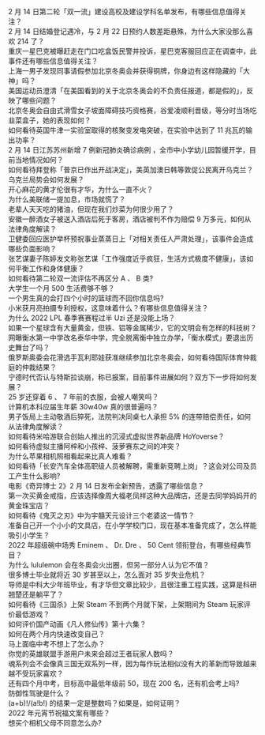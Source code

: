 2 月 14 日第二轮「双一流」建设高校及建设学科名单发布，有哪些信息值得关注？  
2 月 14 日结婚登记遇冷，与 2 月 22 日预约人数差距悬殊，为什么大家没那么喜欢 214 了？  
重庆一星巴克被曝赶走在门口吃盒饭民警并投诉，星巴克客服回应正在调查中，此事件还有哪些信息值得关注？  
上海一男子发现同事请假参加北京冬奥会并获得铜牌，你身边有这样隐藏的「大神」吗？  
美国运动员澄清「在美国看到的关于北京冬奥会的不负责任报道，都是假的」，反映了哪些问题？  
北京冬奥会自由式滑雪女子坡面障碍技巧资格赛，谷爱凌顺利晋级，等分时当场吃韭菜盒子，她的表现如何？  
如何看待英国牛津一实验室取得的核聚变发电突破，在实验中达到了 11 兆瓦的输出功率？  
2 月 14 日江苏苏州新增 7 例新冠肺炎确诊病例 ，全市中小学幼儿园暂缓开学，目前当地情况如何？  
如何看待拜登称「普京已作出开战决定」，美英加澳日韩等敦促公民离开乌克兰？乌克兰局势会如何发展？  
开心麻花的黄才伦很有才华，为什么一直不火？  
为什么美联储一提加息，市场就慌了？  
老辈人天天吃的猪油，但现在我们炒菜为何很少用了？  
安徽一醉酒女子被送入酒店后死于客房，酒店被判不作为赔偿 9 万多元，如何从法律角度解读？  
卫健委回应医护举杯预祝事业蒸蒸日上「对相关责任人严肃处理」，该事件会造成哪些负面影响？  
张艺谋妻子陈婷发文称张艺谋「工作强度近乎疯狂，生活方式极度不健康」，该如何平衡工作和身体健康？  
如何看待第二轮双一流评估不再区分 A 、 B 类?  
大学生一个月 500 生活费够不够？  
一个男生真的会打四个小时的篮球而不回你信息吗?  
小米获月亮拍摄专利授权，这意味着什么？有哪些信息值得关注？  
为什么 2022 LPL 春季赛赛程过半 Uzi 还是没能上场？  
如果一个星球含有大量黄金，但铁、铝等金属稀少，它的文明会有怎样的科技树？  
网曝衡水第一中学改名泰华中学，完全脱离衡中独立办学，「衡水模式」要退出历史舞台了吗？  
俄罗斯奥委会花滑选手瓦利耶娃获准继续参加北京冬奥会，如何看待国际体育仲裁庭的仲裁结果？  
宁德时代否认与特斯拉谈崩，称已报案，目前事件进展如何？双方下一步将如何发展？  
25 岁还穿着 6 、 7 年前的衣服，会被人嘲笑吗？  
计算机本科应届生年薪 30w40w 真的很普遍吗？  
男子饭局上主动敬酒后猝死，法院判决同桌七人承担 5% 的连带赔偿责任，如何从法律角度解读？  
如何看待米哈游联合创始人推出的沉浸式虚拟世界新品牌 HoYoverse？  
如何看待虚拟主播阿梓和小孩梓、菠萝赛东之间的冲突？  
为什么苹果相机照相看起来比真人难看？  
如何看待「长安汽车全体高职级人员被解聘，需重新竞聘上岗」？这会对公司及员工产生什么影响?  
电影《奇异博士 2》2 月 14 日发布全新预告，透露了哪些信息？  
第一次买黄金戒指，应该选择像周大福老凤祥这种大品牌店，还是去同学妈妈开的黄金珠宝店？  
如何看待《鬼灭之刃》中为宇髓天元设计三个老婆这一情节？  
准备自己开一个小小的文具店，在小学学校门口，现在基本准备完成了，怎么样能吸引小学生？  
2022 年超级碗中场秀 Eminem 、 Dr. Dre 、 50 Cent 领衔登台，有哪些经典节目？  
为什么 lululemon 会在冬奥会火出圈，但另一部分人认为它不值？  
很多博士毕业就将近 30 岁甚至以上，怎么面对 35 岁失业危机？  
导师是中科大少年班毕业，有才华但文章比较少，且很注重工程实践，这算是科研翘楚还是躺平了？  
如何看待《三国杀》上架 Steam 不到两个月就下架，上架期间为 Steam 玩家评价最低游戏？  
如何评价国产动画《凡人修仙传》第十六集？  
如何在两个月内快速改变自己？  
马上面临中考不想上了怎么办？  
你觉的英雄联盟手游用户未来会超过王者玩家人数吗？  
魂系列会不会像真三国无双系列一样，因为每作玩法相似没有大的革新而导致越来越不受玩家喜欢？  
还有四个月中考，目标高中最低年级前 50，现在 200 名，还有机会考上吗?  
防御性驾驶是什么？  
(a+b)!/(a!b!) 的结果一定是整数吗？如果是，如何证明？  
2022 年元宵节祝福文案有哪些？  
想买个相机父母不同意怎么办?  
